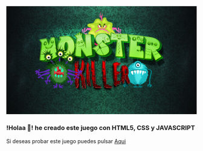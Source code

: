 
<img  src="https://raw.githubusercontent.com/arturo1997/monster-killer/main/img/logoBanner.png" />

### !Holaa 👋! he creado este juego con HTML5, CSS y JAVASCRIPT

Si deseas probar este juego puedes pulsar <a target="_blank" href="https://arturo1997.github.io/monster-killer/">Aqui</a>

